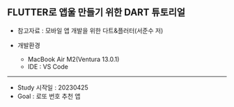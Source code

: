 ## FLUTTER로 앱울 만들기 위한 DART 튜토리얼
* 참고자료 : 모바일 앱 개발을 위한 다트&플러터(서준수 저)

* 개발환경 
  * MacBook Air M2(Ventura 13.0.1)
  * IDE : VS Code

---
- Study 시작일 : 20230425
- Goal : 로또 번호 추천 앱
